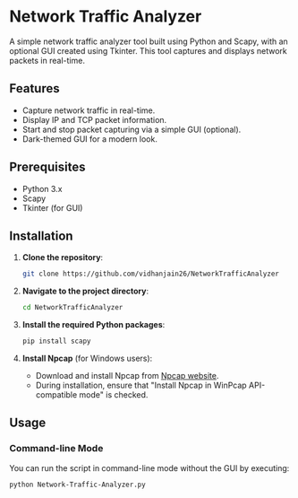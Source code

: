 # Network Traffic Analyzer

A simple network traffic analyzer tool built using Python and Scapy, with an optional GUI created using Tkinter. This tool captures and displays network packets in real-time.

## Features

- Capture network traffic in real-time.
- Display IP and TCP packet information.
- Start and stop packet capturing via a simple GUI (optional).
- Dark-themed GUI for a modern look.

## Prerequisites

- Python 3.x
- Scapy
- Tkinter (for GUI)

## Installation

1. **Clone the repository**:
    ```sh
    git clone https://github.com/vidhanjain26/NetworkTrafficAnalyzer
    
2. **Navigate to the project directory**:
    ```sh
   cd NetworkTrafficAnalyzer

3. **Install the required Python packages**:
     ```bash
    pip install scapy

4. **Install Npcap** (for Windows users):
   
   - Download and install Npcap from [Npcap website](https://nmap.org/npcap/#download).
   - During installation, ensure that "Install Npcap in WinPcap API-compatible mode" is checked.

## Usage

### **Command-line Mode**

You can run the script in command-line mode without the GUI by executing:

```bash
python Network-Traffic-Analyzer.py
